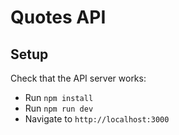 # Quotes API 

## Setup

Check that the API server works:
- Run `npm install`
- Run `npm run dev`
- Navigate to `http://localhost:3000`